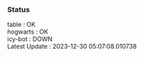 ### Status


table : OK  
hogwarts : OK  
icy-bot : DOWN  
Latest Update : 2023-12-30 05:07:08.010738
